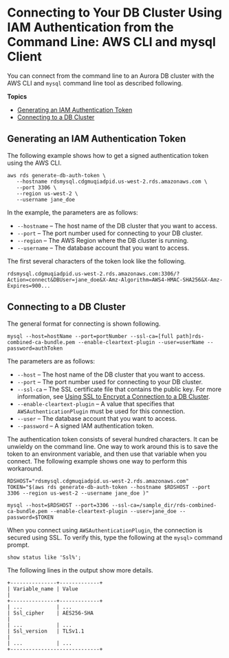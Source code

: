 # Connecting to Your DB Cluster Using IAM Authentication from the Command Line: AWS CLI and mysql Client<a name="UsingWithRDS.IAMDBAuth.Connecting.AWSCLI"></a>

You can connect from the command line to an Aurora DB cluster with the AWS CLI and `mysql` command line tool as described following\.

**Topics**
+ [Generating an IAM Authentication Token](#UsingWithRDS.IAMDBAuth.Connecting.AWSCLI.AuthToken)
+ [Connecting to a DB Cluster](#UsingWithRDS.IAMDBAuth.Connecting.AWSCLI.Connect)

## Generating an IAM Authentication Token<a name="UsingWithRDS.IAMDBAuth.Connecting.AWSCLI.AuthToken"></a>

The following example shows how to get a signed authentication token using the AWS CLI\.

```
aws rds generate-db-auth-token \
   --hostname rdsmysql.cdgmuqiadpid.us-west-2.rds.amazonaws.com \
   --port 3306 \
   --region us-west-2 \
   --username jane_doe
```

In the example, the parameters are as follows:
+ `--hostname` – The host name of the DB cluster that you want to access\.
+ `--port` – The port number used for connecting to your DB cluster\.
+ `--region` – The AWS Region where the DB cluster is running\. 
+ `--username` – The database account that you want to access\.

The first several characters of the token look like the following\.

```
rdsmysql.cdgmuqiadpid.us-west-2.rds.amazonaws.com:3306/?Action=connect&DBUser=jane_doe&X-Amz-Algorithm=AWS4-HMAC-SHA256&X-Amz-Expires=900...
```

## Connecting to a DB Cluster<a name="UsingWithRDS.IAMDBAuth.Connecting.AWSCLI.Connect"></a>

The general format for connecting is shown following\.

```
mysql --host=hostName --port=portNumber --ssl-ca=[full path]rds-combined-ca-bundle.pem --enable-cleartext-plugin --user=userName --password=authToken
```

The parameters are as follows:
+ `--host` – The host name of the DB cluster that you want to access\.
+ `--port` – The port number used for connecting to your DB cluster\.
+ `--ssl-ca` – The SSL certificate file that contains the public key\. For more information, see [Using SSL to Encrypt a Connection to a DB Cluster](UsingWithRDS.SSL.md)\.
+ `--enable-cleartext-plugin` – A value that specifies that `AWSAuthenticationPlugin` must be used for this connection\.
+ `--user` – The database account that you want to access\.
+ `--password` – A signed IAM authentication token\.

The authentication token consists of several hundred characters\. It can be unwieldy on the command line\. One way to work around this is to save the token to an environment variable, and then use that variable when you connect\. The following example shows one way to perform this workaround\.

```
RDSHOST="rdsmysql.cdgmuqiadpid.us-west-2.rds.amazonaws.com"
TOKEN="$(aws rds generate-db-auth-token --hostname $RDSHOST --port 3306 --region us-west-2 --username jane_doe )"

mysql --host=$RDSHOST --port=3306 --ssl-ca=/sample_dir/rds-combined-ca-bundle.pem --enable-cleartext-plugin --user=jane_doe --password=$TOKEN
```

When you connect using `AWSAuthenticationPlugin`, the connection is secured using SSL\. To verify this, type the following at the `mysql>` command prompt\.

```
show status like 'Ssl%';
```

The following lines in the output show more details\.

```
+---------------+-------------+
| Variable_name | Value                                                                                                                                                                                                                                |
+---------------+-------------+
| ...           | ...
| Ssl_cipher    | AES256-SHA                                                                                                                                                                                                                           |
| ...           | ...
| Ssl_version   | TLSv1.1                                                                                                                                                                                                                              |
| ...           | ...
+-----------------------------+
```